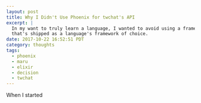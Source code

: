 ```yaml
---
layout: post
title: Why I Didn't Use Phoenix for twchat's API
excerpt: |
  In my want to truly learn a language, I wanted to avoid using a framework
  that's shipped as a language's framework of choice.
date: 2017-10-22 16:52:51 PDT
category: thoughts
tags:
  - phoenix
  - maru
  - elixir
  - decision
  - twchat
---
```


When I started 
